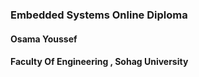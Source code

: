 ### Embedded Systems Online Diploma
#### Osama Youssef 
#### Faculty Of Engineering , Sohag University
